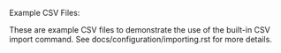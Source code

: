Example CSV Files:

These are example CSV files to demonstrate the use of the built-in
CSV import command. See docs/configuration/importing.rst for more details.
